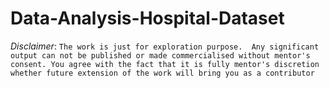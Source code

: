 # Data-Analysis-Hospital-Dataset
*Disclaimer*: `The work is just for exploration purpose.  Any significant output can not be published or made commercialised without mentor's consent. You agree with the fact that it is fully mentor's discretion whether future extension of the work will bring you as a contributor`
